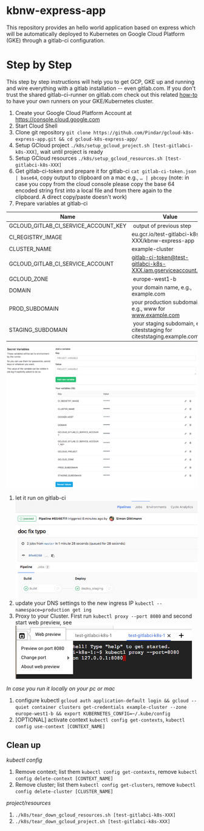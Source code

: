 # kbnw-express-app

This repository provides an hello world application based on express which will be automatically deployed to Kubernetes on Google Cloud Platform (GKE) through a gitlab-ci configuration.

# Step by Step

This step by step instructions will help you to get GCP, GKE up and running and wire everything with a gitlab installation -- even gitlab.com.
If you don't trust the shared gitlab-ci-runner on gitlab.com check out this related [how-to](./k8s/gitlab-ci-runner/README.md) to have your own runners on your GKE/Kubernetes cluster.

1. Create your Google Cloud Platform Account at https://console.cloud.google.com
1. Start Cloud Shell
1. Clone git repository `git clone https://github.com/Pindar/gcloud-k8s-express-app.git && cd gcloud-k8s-express-app/`
1. Setup GCloud project `./k8s/setup_gcloud_project.sh [test-gitlabci-k8s-XXX]`, wait until project is ready
1. Setup GCloud resources `./k8s/setup_gcloud_resources.sh [test-gitlabci-k8s-XXX]`
1. Get gitlab-ci-token and prepare it for gitlab-ci `cat gitlab-ci-token.json | base64`, copy output to clipboard on a mac e.g., `… | pbcopy` (note: in case you copy from the cloud console please copy the base 64 encoded string first into a local file and from there again to the clipboard. A direct copy/paste doesn't work)
1. Prepare variables at gitlab-ci

| Name                                 | Value                                                                     |
|--------------------------------------|---------------------------------------------------------------------------|
| GCLOUD_GITLAB_CI_SERVICE_ACCOUNT_KEY | output of previous step                                                   |
| CI_REGISTRY_IMAGE                    | eu.gcr.io/test-gitlabci-k8s-XXX/kbnw-express-app                          | 
| CLUSTER_NAME                         | example-cluster                                                           |
| GCLOUD_GITLAB_CI_SERVICE_ACCOUNT     | gitlab-ci-token@test-gitlabci-k8s-XXX.iam.gserviceaccount.com             |
| GCLOUD_ZONE                          | europe-west1-b                                                            |
| DOMAIN                               | your domain name, e.g., example.com                                       |
| PROD_SUBDOMAIN                       | your production subdomain, e.g., www for www.example.com                  |
| STAGING_SUBDOMAIN                    | your staging subdomain, e.g., citeststaging for citeststaging.example.com |

![](doc/images/gitlab_secret_variables_section.png)

1. let it run on gitlab-ci ![](doc/images/gitlab_pipeline.png)
1. update your DNS settings to the new ingress IP `kubectl --namespace=production get ing`
1. Proxy to your Cluster. First run `kubectl proxy --port 8080` and second start web preview, see ![](doc/images/web_preview.png)

*In case you run it locally on your pc or mac*

1. configure kubectl `gcloud auth application-default login && gcloud --quiet container clusters get-credentials example-cluster --zone europe-west1-b && export KUBERNETES_CONFIG=~/.kube/config`
1. [OPTIONAL] activate context `kubectl config get-contexts`, `kubectl config use-context [CONTEXT_NAME]`



## Clean up

*kubectl config*

1. Remove context; list them `kubectl config get-contexts`, remove `kubectl config delete-context [CONTEXT_NAME]`
1. Remove cluster; list them `kubectl config get-clusters`, remove `kubectl config delete-cluster [CLUSTER_NAME]`

*project/resources*

1. `./k8s/tear_down_gcloud_resources.sh [test-gitlabci-k8s-XXX]`
1. `./k8s/tear_down_gcloud_project.sh [test-gitlabci-k8s-XXX]`
